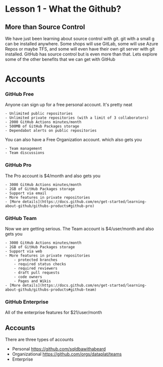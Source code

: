 # Lesson 1 - What the Github?

## More than Source Control

We have just been learning about source control with git. git with a small g can be installed anywhere. Some shops will use GitLab, some will use Azure Repos or maybe TFS, and some will even have their own git server with git installed. GitHub has source control but is even more than that. Lets explore some of the other benefits that we can get with GitHub

# Accounts

### GitHub Free

Anyone can sign up for a free personal account. It's pretty neat

    - Unlimited public repositories
    - Unlimited private repositories (with a limit of 3 collaborators)
    - 2000 GitHub Actions minutes/month
    - 500MB of GitHub Packages storage
    - Dependabot alerts on public repositories

You can also have a Free Organization account. which also gets you

    - Team management
    - Team discussions

### GitHub Pro

The Pro account is $4/month and also gets you

    - 3000 GitHub Actions minutes/month
    - 2GB of GitHub Packages storage
    - Support via email
    - More features in private repositories
    - [More details](https://docs.github.com/en/get-started/learning-about-github/githubs-products#github-pro)

### GitHub Team

Now we are getting serious. The Team account is $4/user/month and also gets you

    - 3000 GitHub Actions minutes/month
    - 2GB of GitHub Packages storage
    - Support via web
    - More features in private repositories
        - protected branches
        - required status checks
        - required reviewers
        - draft pull requests
        - code owners
        - Pages and Wikis
    - [More details](https://docs.github.com/en/get-started/learning-about-github/githubs-products#github-team)

### GitHub Enterprise

All of the enterprise features for $21/user/month

## Accounts

There are three types of accounts

- Personal
    https://github.com/sqldbawithabeard
- Organizational
    https://github.com/orgs/dataplat/teams
- Enterprise
